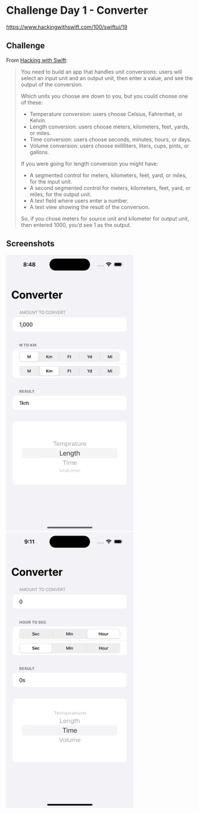 # Challenge Day 1 - Converter

https://www.hackingwithswift.com/100/swiftui/19

## Challenge

From [Hacking with Swift](https://www.hackingwithswift.com/100/swiftui/19):
>You need to build an app that handles unit conversions: users will select an input unit and an output unit, then enter a value, and see the output of the conversion.
>
>Which units you choose are down to you, but you could choose one of these:
>- Temperature conversion: users choose Celsius, Fahrenheit, or Kelvin.
>- Length conversion: users choose meters, kilometers, feet, yards, or miles.
>- Time conversion: users choose seconds, minutes, hours, or days.
>- Volume conversion: users choose milliliters, liters, cups, pints, or gallons.
>
>If you were going for length conversion you might have:
>- A segmented control for meters, kilometers, feet, yard, or miles, for the input unit.
>- A second segmented control for meters, kilometers, feet, yard, or miles, for the output unit.
>- A text field where users enter a number.
>- A text view showing the result of the conversion.
>
>So, if you chose meters for source unit and kilometer for output unit, then entered 1000, you’d see 1 as the output.
>


## Screenshots

![screenshot1](/ConverterApp/screenshots/Simulator%20Screenshot%20-%20iPhone%2015%20Pro%20-%202024-09-16%20at%2020.48.10.png)
![screenshot2](/ConverterApp/screenshots/Simulator%20Screenshot%20-%20iPhone%2015%20Pro%20-%202024-09-16%20at%2021.11.20.png)
